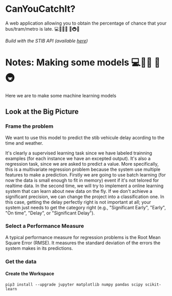 # CanYouCatchIt?
A web application allowing you to obtain the percentage of chance that your bus/tram/metro is late. 💻🤖🎲🚌 🚎🚇🔮

_Build with the STIB API (available [here](https://opendata.stib-mivb.be/store/))_

# Notes: Making some models 💻🤖🚌 🚎🚇
Here we are to make some machine learning models

## Look at the Big Picture

### Frame the problem
We want to use this model to predict the stib vehicule delay acording to the time and weather.

It's clearly a supervised learning task since we have labeled trainning examples (for each instance we have an excepted output). It's also a regression task, since we are asked to predict a value. More specifically, this is a multivariate regression problem because the system use multiple features to make a prediction. Firstly we are going to use batch learning (for now the data is small enough to fit in memory) event if it's not telored for realtime data. In the second time, we will try to implement a online learning system that can learn about new data on the fly.
If we don't achieve a significant precision, we can change the project into a classification one. In this case, getting the delay perfectly right is not important at all; your system just needs to get the category right (e.g., "Significant Early", "Early", "On time", "Delay", or "Significant Delay").

### Select a Performance Measure

A typical performance measure for regression problems is the Root Mean Square Error (RMSE). It measures the standard deviation of the errors the system makes in its predictions.

### Get the data
#### Create the Workspace
``` pip3 install --upgrade jupyter matplotlib numpy pandas scipy scikit-learn ```


<!-- But what if the downstream system actually converts the prices into categories (e.g., “cheap,”
“medium,” or “expensive”) and then uses those categories instead of the prices them
selves? In this case, getting the price perfectly right is not important at all; your sys‐
tem just needs to get the category right. If that’s so, then the problem should have
been framed as a classification task, not a regression task. You don’t want to find this
out after working on a regression system for months.
Fortunately, after talking with the team in charge of the downstream system, you are
confident that they do indeed need the actual prices, not just categories. Great! You’re
all set, the lights are green, and you can start coding now!

Supervised learning
In supervised learning, the training data you feed to the algorithm includes the desired solutions, called labels (Figure 1-5).
A typical supervised learning task is classification. The spam filter is a good example of this: it is trained with many example emails along with their class (spam or ham), and it must learn how to classify new emails.
Another typical task is to predict a target numeric value, such as the price of a car, given a set of features (mileage, age, brand, etc.) called predictors.
This sort of task is called regression (Figure 1-6). 1 To train the system, you need to give it many examples of cars, including both their predictors and their labels (i.e., their prices). -->
